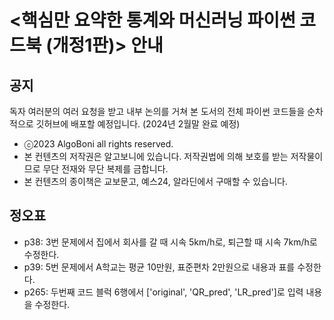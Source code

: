 # <핵심만 요약한 통계와 머신러닝 파이썬 코드북 (개정1판)> 안내
## 공지
독자 여러분의 여러 요청을 받고 내부 논의를 거쳐 본 도서의 전체 파이썬 코드들을 순차적으로 깃허브에 배포할 예정입니다. (2024년 2월말 완료 예정)
- ⓒ2023 AlgoBoni all rights reserved.
- 본 컨텐츠의 저작권은 알고보니에 있습니다. 저작권법에 의해 보호를 받는 저작물이므로 무단 전재와 무단 복제를 금합니다.
- 본 컨텐츠의 종이책은 교보문고, 예스24, 알라딘에서 구매할 수 있습니다.
  
## 정오표
- p38: 3번 문제에서 집에서 회사를 갈 때 시속 5km/h로, 퇴근할 때 시속 7km/h로 수정한다.
- p39: 5번 문제에서 A학교는 평균 10만원, 표준편차 2만원으로 내용과 표를 수정한다.
- p265: 두번째 코드 블럭 6행에서 ['original', 'QR_pred', 'LR_pred']로 입력 내용을 수정한다.
